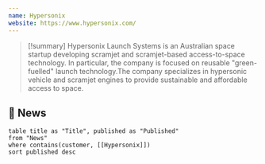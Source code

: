 ```yaml
---
name: Hypersonix
website: https://www.hypersonix.com/
---
```


>[!summary]
>Hypersonix Launch Systems is an Australian space startup developing scramjet and scramjet-based access-to-space technology. In particular, the company is focused on reusable "green-fuelled" launch technology.The company specializes in hypersonic vehicle and scramjet engines to provide sustainable and affordable access to space.

## 📰 News
```dataview
table title as "Title", published as "Published"
from "News"
where contains(customer, [[Hypersonix]])
sort published desc
```
